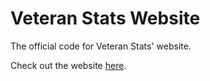 # Veteran Stats Website

The official code for Veteran Stats' website.

Check out the website [here](https://veteranstats.cf).
